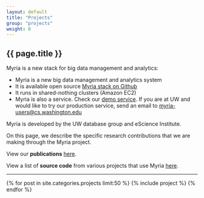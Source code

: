 ```yaml
---
layout: default
title: "Projects"
group: "projects"
weight: 0
---
```


## {{ page.title }}

Myria is a new stack for big data management and analytics:

* Myria is a new big data management and analytics system
* It is available open source [Myria stack on Github](https://github.com/uwescience/myria-stack)
* It runs in shared-nothing clusters (Amazon EC2)
* Myria is also a service. Check our [demo service](http://demo.myria.cs.washington.edu).
  If you are at UW and would like to try our production service, send an email to myria-users@cs.washington.edu

Myria is developed by the UW database group and eScience Institute.

On this page, we describe the specific research contributions
that we are making through the Myria project.

View our **publications** [here](publicationsList).

View a list of **source code** from various projects that use Myria [here](sourceCode).


<hr>


<div class="container projectlist">
{% for post in site.categories.projects limit:50 %}
  {% include project %}
{% endfor %}
</div>
